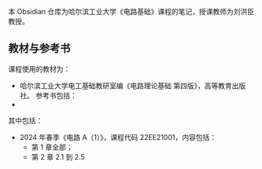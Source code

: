 本 Obsidian 仓库为哈尔滨工业大学《电路基础》课程的笔记，授课教师为刘洪臣教授。
## 教材与参考书
课程使用的教材为：
- 哈尔滨工业大学电工基础教研室编《电路理论基础 第四版》，高等教育出版社。
参考书包括：
- 
其中包括：
- 2024 年春季《电路 A（1）》，课程代码 22EE21001，内容包括：
	- 第 1 章全部；
	- 第 2 章 2.1 到 2.5